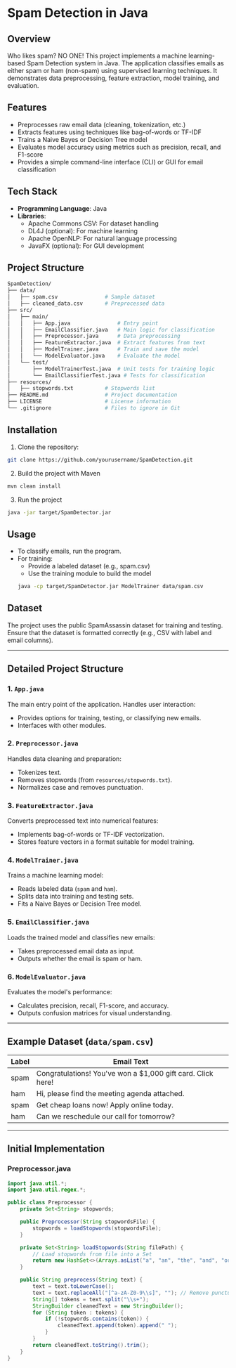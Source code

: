 # Spam Detection in Java

## Overview
Who likes spam? NO ONE! This project implements a machine learning-based Spam Detection system in Java. The application classifies emails as either spam or ham (non-spam) using supervised learning techniques. It demonstrates data preprocessing, feature extraction, model training, and evaluation.

## Features
- Preprocesses raw email data (cleaning, tokenization, etc.)
- Extracts features using techniques like bag-of-words or TF-IDF
- Trains a Naive Bayes or Decision Tree model
- Evaluates model accuracy using metrics such as precision, recall, and F1-score
- Provides a simple command-line interface (CLI) or GUI for email classification

## Tech Stack
- **Programming Language**: Java
- **Libraries**:
  - Apache Commons CSV: For dataset handling
  - DL4J (optional): For machine learning
  - Apache OpenNLP: For natural language processing
  - JavaFX (optional): For GUI development

## Project Structure

```bash
SpamDetection/
├── data/
│   ├── spam.csv               # Sample dataset
│   ├── cleaned_data.csv       # Preprocessed data
├── src/
│   ├── main/
│   │   ├── App.java               # Entry point
│   │   ├── EmailClassifier.java   # Main logic for classification
│   │   ├── Preprocessor.java      # Data preprocessing
│   │   ├── FeatureExtractor.java  # Extract features from text
│   │   ├── ModelTrainer.java      # Train and save the model
│   │   └── ModelEvaluator.java    # Evaluate the model
│   └── test/
│       ├── ModelTrainerTest.java  # Unit tests for training logic
│       └── EmailClassifierTest.java # Tests for classification
├── resources/
│   ├── stopwords.txt          # Stopwords list
├── README.md                  # Project documentation
├── LICENSE                    # License information
└── .gitignore                 # Files to ignore in Git
```

## Installation
1. Clone the repository:
```bash
git clone https://github.com/yourusername/SpamDetection.git
```

2. Build the project with Maven
```bash
mvn clean install
```

3. Run the project
```bash
java -jar target/SpamDetector.jar
```

## Usage

- To classify emails, run the program.
- For training:
  - Provide a labeled dataset (e.g., spam.csv)
  - Use the training module to build the model
  ```bash
  java -cp target/SpamDetector.jar ModelTrainer data/spam.csv
  ```

## Dataset
The project uses the public SpamAssassin dataset for training and testing. Ensure that the dataset is formatted correctly (e.g., CSV with label and email columns).

-------

## **Detailed Project Structure**

### **1. `App.java`**
The main entry point of the application. Handles user interaction:
- Provides options for training, testing, or classifying new emails.
- Interfaces with other modules.

### **2. `Preprocessor.java`**
Handles data cleaning and preparation:
- Tokenizes text.
- Removes stopwords (from `resources/stopwords.txt`).
- Normalizes case and removes punctuation.

### **3. `FeatureExtractor.java`**
Converts preprocessed text into numerical features:
- Implements bag-of-words or TF-IDF vectorization.
- Stores feature vectors in a format suitable for model training.

### **4. `ModelTrainer.java`**
Trains a machine learning model:
- Reads labeled data (`spam` and `ham`).
- Splits data into training and testing sets.
- Fits a Naive Bayes or Decision Tree model.

### **5. `EmailClassifier.java`**
Loads the trained model and classifies new emails:
- Takes preprocessed email data as input.
- Outputs whether the email is spam or ham.

### **6. `ModelEvaluator.java`**
Evaluates the model's performance:
- Calculates precision, recall, F1-score, and accuracy.
- Outputs confusion matrices for visual understanding.

---

## **Example Dataset (`data/spam.csv`)**

| Label  | Email Text                                              |
|--------|---------------------------------------------------------|
| spam   | Congratulations! You've won a $1,000 gift card. Click here! |
| ham    | Hi, please find the meeting agenda attached.            |
| spam   | Get cheap loans now! Apply online today.                |
| ham    | Can we reschedule our call for tomorrow?                |

---

## **Initial Implementation**

### **Preprocessor.java**
```java
import java.util.*;
import java.util.regex.*;

public class Preprocessor {
    private Set<String> stopwords;

    public Preprocessor(String stopwordsFile) {
        stopwords = loadStopwords(stopwordsFile);
    }

    private Set<String> loadStopwords(String filePath) {
        // Load stopwords from file into a Set
        return new HashSet<>(Arrays.asList("a", "an", "the", "and", "or", "but", "to", "of", "in"));
    }

    public String preprocess(String text) {
        text = text.toLowerCase();
        text = text.replaceAll("[^a-zA-Z0-9\\s]", ""); // Remove punctuation
        String[] tokens = text.split("\\s+");
        StringBuilder cleanedText = new StringBuilder();
        for (String token : tokens) {
            if (!stopwords.contains(token)) {
                cleanedText.append(token).append(" ");
            }
        }
        return cleanedText.toString().trim();
    }
}
```
